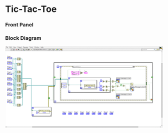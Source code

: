 # Tic-Tac-Toe
### Front Panel


### Block Diagram
![Block Diagram](https://github.com/Offliners/LabVIEW_projects/blob/master/Difficult/Tic-Tac-Toe/Tic-Tac-Toe.vi%20Block%20Diagram.gif)
